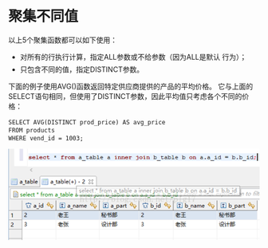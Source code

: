 # 聚集不同值

以上5个聚集函数都可以如下使用：

* 对所有的行执行计算，指定ALL参数或不给参数（因为ALL是默认 行为）；  
* 只包含不同的值，指定DISTINCT参数。

下面的例子使用AVG\(\)函数返回特定供应商提供的产品的平均价格。 它与上面的SELECT语句相同，但使用了DISTINCT参数，因此平均值只考虑各个不同的价格：

```text
SELECT AVG(DISTINCT prod_price) AS avg_price
FROM products
WHERE vend_id = 1003;
```

![](../../../.gitbook/assets/image%20%2873%29.png)

